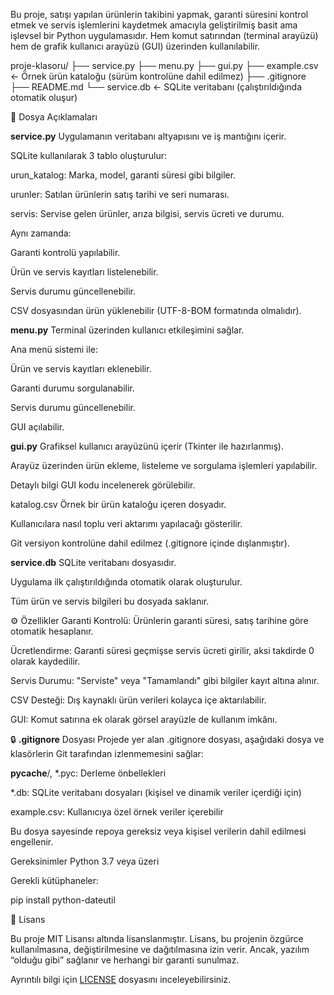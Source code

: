 Bu proje, satışı yapılan ürünlerin takibini yapmak, garanti süresini kontrol etmek ve servis işlemlerini kaydetmek amacıyla geliştirilmiş basit ama işlevsel bir Python uygulamasıdır. Hem komut satırından (terminal arayüzü) hem de grafik kullanıcı arayüzü (GUI) üzerinden kullanılabilir.

proje-klasoru/
├── service.py
├── menu.py
├── gui.py
├── example.csv           ← Örnek ürün kataloğu (sürüm kontrolüne dahil edilmez)
├── .gitignore
├── README.md
└── service.db            ← SQLite veritabanı (çalıştırıldığında otomatik oluşur)


🧩 Dosya Açıklamaları

**service.py**
Uygulamanın veritabanı altyapısını ve iş mantığını içerir.

SQLite kullanılarak 3 tablo oluşturulur:

urun_katalog: Marka, model, garanti süresi gibi bilgiler.

urunler: Satılan ürünlerin satış tarihi ve seri numarası.

servis: Servise gelen ürünler, arıza bilgisi, servis ücreti ve durumu.

Aynı zamanda:

Garanti kontrolü yapılabilir.

Ürün ve servis kayıtları listelenebilir.

Servis durumu güncellenebilir.

CSV dosyasından ürün yüklenebilir (UTF-8-BOM formatında olmalıdır).

**menu.py**
Terminal üzerinden kullanıcı etkileşimini sağlar.

Ana menü sistemi ile:

Ürün ve servis kayıtları eklenebilir.

Garanti durumu sorgulanabilir.

Servis durumu güncellenebilir.

GUI açılabilir.

**gui.py**
Grafiksel kullanıcı arayüzünü içerir (Tkinter ile hazırlanmış).

Arayüz üzerinden ürün ekleme, listeleme ve sorgulama işlemleri yapılabilir.

Detaylı bilgi GUI kodu incelenerek görülebilir.

katalog.csv
Örnek bir ürün kataloğu içeren dosyadır.

Kullanıcılara nasıl toplu veri aktarımı yapılacağı gösterilir.

Git versiyon kontrolüne dahil edilmez (.gitignore içinde dışlanmıştır).

**service.db**
SQLite veritabanı dosyasıdır.

Uygulama ilk çalıştırıldığında otomatik olarak oluşturulur.

Tüm ürün ve servis bilgileri bu dosyada saklanır.

⚙️ Özellikler
Garanti Kontrolü: Ürünlerin garanti süresi, satış tarihine göre otomatik hesaplanır.

Ücretlendirme: Garanti süresi geçmişse servis ücreti girilir, aksi takdirde 0 olarak kaydedilir.

Servis Durumu: "Serviste" veya "Tamamlandı" gibi bilgiler kayıt altına alınır.

CSV Desteği: Dış kaynaklı ürün verileri kolayca içe aktarılabilir.

GUI: Komut satırına ek olarak görsel arayüzle de kullanım imkânı.

🔒 **.gitignore** Dosyası
Projede yer alan .gitignore dosyası, aşağıdaki dosya ve klasörlerin Git tarafından izlenmemesini sağlar:

__pycache__/, *.pyc: Derleme önbellekleri

*.db: SQLite veritabanı dosyaları (kişisel ve dinamik veriler içerdiği için)

example.csv: Kullanıcıya özel örnek veriler içerebilir

Bu dosya sayesinde repoya gereksiz veya kişisel verilerin dahil edilmesi engellenir.

Gereksinimler
Python 3.7 veya üzeri

Gerekli kütüphaneler:

pip install python-dateutil


📄 Lisans

Bu proje MIT Lisansı altında lisanslanmıştır.
Lisans, bu projenin özgürce kullanılmasına, değiştirilmesine ve dağıtılmasına izin verir. Ancak, yazılım “olduğu gibi” sağlanır ve herhangi bir garanti sunulmaz.

Ayrıntılı bilgi için  [LICENSE](LICENSE) dosyasını inceleyebilirsiniz.
